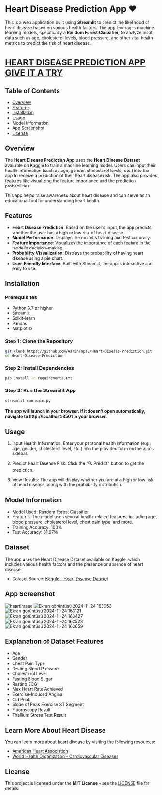 # Heart Disease Prediction App ❤️

This is a web application built using **Streamlit** to predict the likelihood of heart disease based on various health factors. The app leverages machine learning models, specifically a **Random Forest Classifier**, to analyze input data such as age, cholesterol levels, blood pressure, and other vital health metrics to predict the risk of heart disease.

# [HEART DISEASE PREDICTION APP GIVE IT A TRY](https://heart-disease-prediction-app-by-asrin-topal.streamlit.app)

## Table of Contents
- [Overview](#overview)
- [Features](#features)
- [Installation](#installation)
- [Usage](#usage)
- [Model Information](#model-information)
- [App Screenshot](#app-screenshot)
- [License](#license)

## Overview

The **Heart Disease Prediction App** uses the **Heart Disease Dataset** available on Kaggle to train a machine learning model. Users can input their health information (such as age, gender, cholesterol levels, etc.) into the app to receive a prediction of their heart disease risk. The app also provides features like visualizing the feature importance and the prediction probabilities.

This app helps raise awareness about heart disease and can serve as an educational tool for understanding heart health.

## Features

- **Heart Disease Prediction**: Based on the user's input, the app predicts whether the user has a high or low risk of heart disease.
- **Model Performance**: Displays the model's training and test accuracy.
- **Feature Importance**: Visualizes the importance of each feature in the model's decision-making.
- **Probability Visualization**: Displays the probability of having heart disease using a pie chart.
- **User-Friendly Interface**: Built with Streamlit, the app is interactive and easy to use.

## Installation

### Prerequisites

- Python 3.7 or higher
- Streamlit
- Scikit-learn
- Pandas
- Matplotlib

### Step 1: Clone the Repository

```bash
git clone https://github.com/AsrinTopal/Heart-Disease-Prediction.git
cd Heart-Disease-Prediction
```

### Step 2: Install Dependencies
```bash
pip install -r requirements.txt
```

### Step 3: Run the Streamlit App
```
streamlit run main.py
```
#### The app will launch in your browser. If it doesn't open automatically, navigate to http://localhost:8501 in your browser.

## Usage
1. Input Health Information: Enter your personal health information (e.g., age, gender, cholesterol level, etc.) into the provided form on the app's sidebar.

2. Predict Heart Disease Risk: Click the "🔍 Predict" button to get the prediction.

3. View Results: The app will display whether you are at a high or low risk of heart disease, along with the probability distribution.

## Model Information
- Model Used: Random Forest Classifier
- Features: The model uses several health-related features, including age, blood pressure, cholesterol level, chest pain type, and more.
- Training Accuracy: 100%
- Test Accuracy: 81.97% 

## Dataset
The app uses the Heart Disease Dataset available on Kaggle, which includes various health factors and the presence or absence of heart disease.
- Dataset Source: [Kaggle - Heart Disease Dataset](https://www.kaggle.com/datasets/johnsmith88/heart-disease-dataset)

## App Screenshot
![heartImage](https://github.com/user-attachments/assets/78265a30-c42a-4b1b-8fb4-04b1c582b54d)
![Ekran görüntüsü 2024-11-24 163053](https://github.com/user-attachments/assets/d6e8e8fb-0333-47c3-97f2-af23952b2e67)
![Ekran görüntüsü 2024-11-24 163121](https://github.com/user-attachments/assets/6656c88a-03e3-44b6-8063-c37794730452)
![Ekran görüntüsü 2024-11-24 163427](https://github.com/user-attachments/assets/53489b5c-4e72-4268-a483-ed05949b9351)
![Ekran görüntüsü 2024-11-24 163523](https://github.com/user-attachments/assets/19628a65-7c60-4d8c-a107-2810a2ce26a3)
![Ekran görüntüsü 2024-11-24 163659](https://github.com/user-attachments/assets/edea5fbe-b89f-4a4f-919c-3f440daa6101)


## Explanation of Dataset Features
- Age
- Gender
- Chest Pain Type
- Resting Blood Pressure
- Cholesterol Level
- Fasting Blood Sugar
- Resting ECG
- Max Heart Rate Achieved
- Exercise-Induced Angina
- Old Peak
- Slope of Peak Exercise ST Segment
- Fluoroscopy Result
- Thallium Stress Test Result

## Learn More About Heart Disease
You can learn more about heart disease by visiting the following resources:

- [American Heart Association](https://www.heart.org/)
- [World Health Organization - Cardiovascular Diseases](https://www.who.int/health-topics/cardiovascular-diseases)

## License
This project is licensed under the **MIT License** - see the [LICENSE](LICENSE) file for details.
